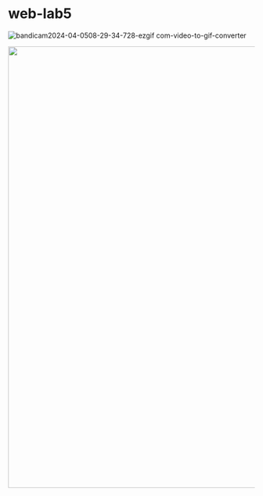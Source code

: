 # web-lab5
 
![bandicam2024-04-0508-29-34-728-ezgif com-video-to-gif-converter](https://github.com/VasluianI0n/web-lab5/assets/79792299/71ecc303-bc7a-4003-86ae-e9323cd15998)

<img src="https://github.com/VasluianI0n/web-lab5/assets/79792299/71ecc303-bc7a-4003-86ae-e9323cd15998" width="900" height="900"/>
